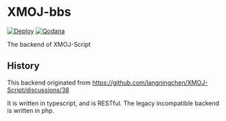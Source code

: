 # XMOJ-bbs
[![Deploy](https://github.com/XMOJ-Script-dev/XMOJ-bbs/actions/workflows/main.yml/badge.svg)](https://github.com/XMOJ-Script-dev/XMOJ-bbs/actions/workflows/main.yml)
[![Qodana](https://github.com/XMOJ-Script-dev/XMOJ-bbs/actions/workflows/qodana_code_quality.yml/badge.svg)](https://github.com/XMOJ-Script-dev/XMOJ-bbs/actions/workflows/qodana_code_quality.yml)

The backend of XMOJ-Script


## History

This backend originated from https://github.com/langningchen/XMOJ-Script/discussions/38

It is written in typescript, and is RESTful.
The legacy incompatible backend is written in php.

